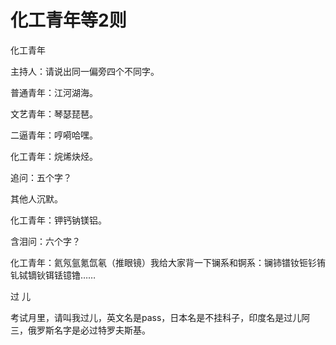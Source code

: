 # 化工青年等2则

化工青年 

主持人：请说出同一偏旁四个不同字。 

普通青年：江河湖海。 

文艺青年：琴瑟琵琶。 

二逼青年：哼嗬哈嘿。 

化工青年：烷烯炔烃。 

追问：五个字？ 

其他人沉默。 

化工青年：钾钙钠镁铝。 

含泪问：六个字？ 

化工青年：氦氖氩氪氙氡（推眼镜）我给大家背一下镧系和锕系：镧铈镨钕钷钐铕钆铽镝钬铒铥镱镥…… 

过 儿 

考试月里，请叫我过儿，英文名是pass，日本名是不挂科子，印度名是过儿阿三，俄罗斯名字是必过特罗夫斯基。
